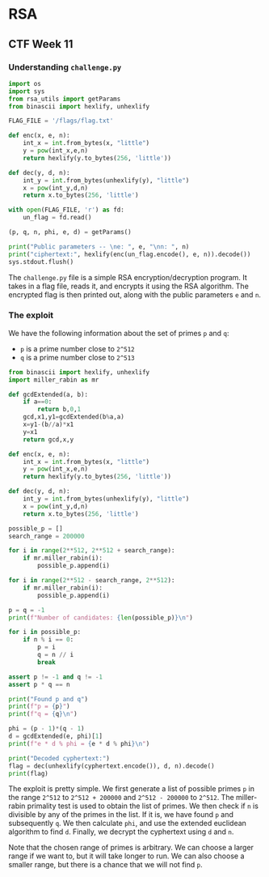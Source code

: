 # RSA

## CTF Week 11

### Understanding `challenge.py` 

```python
import os
import sys
from rsa_utils import getParams
from binascii import hexlify, unhexlify

FLAG_FILE = '/flags/flag.txt'

def enc(x, e, n):
    int_x = int.from_bytes(x, "little")
    y = pow(int_x,e,n)
    return hexlify(y.to_bytes(256, 'little'))

def dec(y, d, n):
    int_y = int.from_bytes(unhexlify(y), "little")
    x = pow(int_y,d,n)
    return x.to_bytes(256, 'little')

with open(FLAG_FILE, 'r') as fd:
	un_flag = fd.read()

(p, q, n, phi, e, d) = getParams()

print("Public parameters -- \ne: ", e, "\nn: ", n)
print("ciphertext:", hexlify(enc(un_flag.encode(), e, n)).decode())
sys.stdout.flush()
```

The `challenge.py` file is a simple RSA encryption/decryption program. It takes in a flag file, reads it, and encrypts it using the RSA algorithm. The encrypted flag is then printed out, along with the public parameters `e` and `n`.

### The exploit

We have the following information about the set of primes `p` and `q`:
- `p` is a prime number close to `2^512`
- `q` is a prime number close to `2^513`

```python
from binascii import hexlify, unhexlify
import miller_rabin as mr

def gcdExtended(a, b): 
    if a==0:
        return b,0,1   
    gcd,x1,y1=gcdExtended(b%a,a)
    x=y1-(b//a)*x1
    y=x1
    return gcd,x,y

def enc(x, e, n):
    int_x = int.from_bytes(x, "little")
    y = pow(int_x,e,n)
    return hexlify(y.to_bytes(256, 'little'))

def dec(y, d, n):
    int_y = int.from_bytes(unhexlify(y), "little")
    x = pow(int_y,d,n)
    return x.to_bytes(256, 'little')

possible_p = []
search_range = 200000

for i in range(2**512, 2**512 + search_range):
    if mr.miller_rabin(i):
        possible_p.append(i)

for i in range(2**512 - search_range, 2**512):
    if mr.miller_rabin(i):
        possible_p.append(i)

p = q = -1
print(f"Number of candidates: {len(possible_p)}\n")

for i in possible_p:
    if n % i == 0:
        p = i
        q = n // i
        break

assert p != -1 and q != -1
assert p * q == n

print("Found p and q")
print(f"p = {p}")
print(f"q = {q}\n")

phi = (p - 1)*(q - 1)
d = gcdExtended(e, phi)[1]
print(f"e * d % phi = {e * d % phi}\n")

print("Decoded cyphertext:")
flag = dec(unhexlify(cyphertext.encode()), d, n).decode()
print(flag)
```

The exploit is pretty simple. We first generate a list of possible primes `p` in the range `2^512` to `2^512 + 200000` and `2^512 - 200000` to `2^512`. The miller-rabin primality test is used to obtain the list of primes. We then check if `n` is divisible by any of the primes in the list. If it is, we have found `p` and subsequently `q`. We then calculate `phi`, and use the extended euclidean algorithm to find `d`. Finally, we decrypt the cyphertext using `d` and `n`.

Note that the chosen range of primes is arbitrary. We can choose a larger range if we want to, but it will take longer to run. We can also choose a smaller range, but there is a chance that we will not find `p`.
